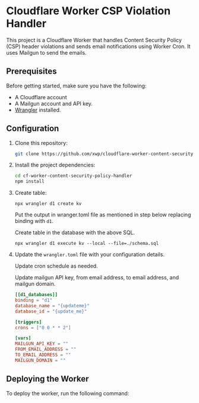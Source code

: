 # Cloudflare Worker CSP Violation Handler

This project is a Cloudflare Worker that handles Content Security Policy (CSP) header violations and sends email notifications using Worker Cron. It uses Mailgun to send the emails.

## Prerequisites

Before getting started, make sure you have the following:

- A Cloudflare account
- A Mailgun account and API key.
- [Wrangler](https://developers.cloudflare.com/workers/wrangler/install-and-update/) installed.

## Configuration

1. Clone this repository:

    ```bash
    git clone https://github.com/xwp/cloudflare-worker-content-security-policy-handler.git
    ```

2. Install the project dependencies:

    ```bash
    cd cf-worker-content-security-policy-handler
    npm install
    ```

3. Create table:

    ```
    npx wrangler d1 create kv
    ```

    Put the output in wranger.toml file as mentioned in step below replacing binding with `d1`.

    Create table in the database with the above SQL.

    ```
    npx wrangler d1 execute kv --local --file=./schema.sql
    ```

4. Update the `wrangler.toml` file with your configuration details.

    Update cron schedule as needed.

    Update mailgun API key, from email address, to email address, and mailgun domain.

    ```toml
    [[d1_databases]]
    binding = "d1"
    database_name = "{updateme}"
    database_id = "{update_me}"

    [triggers]
    crons = ["0 0 * * 2"]

    [vars]
    MAILGUN_API_KEY = ""
    FROM_EMAIL_ADDRESS = ""
    TO_EMAIL_ADDRESS = ""
    MAILGUN_DOMAIN = ""
    ```

## Deploying the Worker

To deploy the worker, run the following command:
